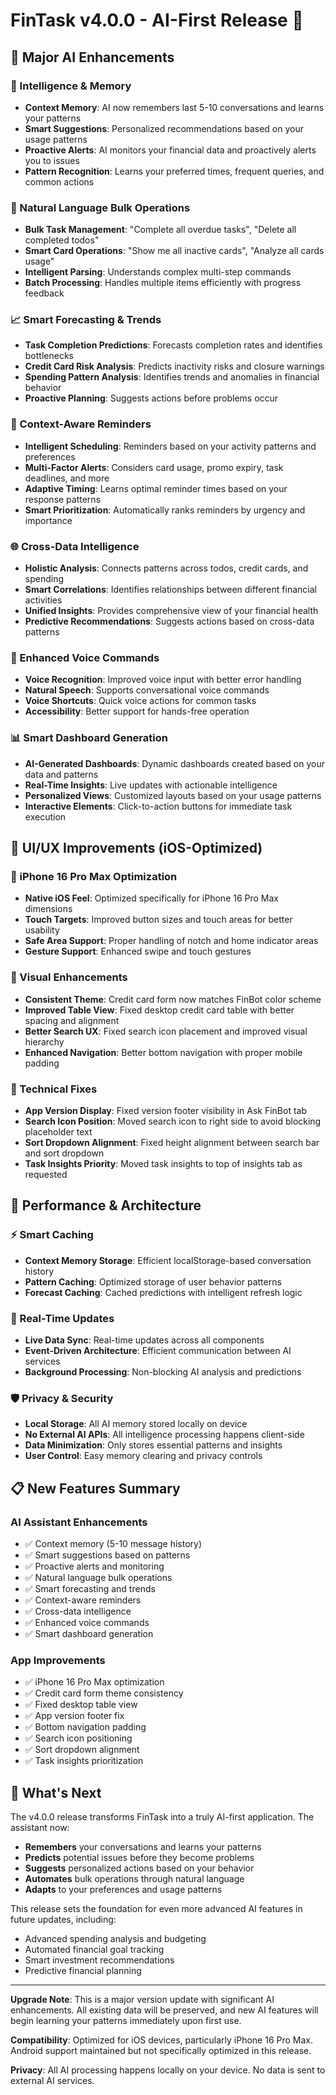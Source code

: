 # FinTask v4.0.0 - AI-First Release 🤖

## 🎯 Major AI Enhancements

### 🧠 Intelligence & Memory
- **Context Memory**: AI now remembers last 5-10 conversations and learns your patterns
- **Smart Suggestions**: Personalized recommendations based on your usage patterns
- **Proactive Alerts**: AI monitors your financial data and proactively alerts you to issues
- **Pattern Recognition**: Learns your preferred times, frequent queries, and common actions

### 🚀 Natural Language Bulk Operations
- **Bulk Task Management**: "Complete all overdue tasks", "Delete all completed todos"
- **Smart Card Operations**: "Show me all inactive cards", "Analyze all cards usage"
- **Intelligent Parsing**: Understands complex multi-step commands
- **Batch Processing**: Handles multiple items efficiently with progress feedback

### 📈 Smart Forecasting & Trends
- **Task Completion Predictions**: Forecasts completion rates and identifies bottlenecks
- **Credit Card Risk Analysis**: Predicts inactivity risks and closure warnings
- **Spending Pattern Analysis**: Identifies trends and anomalies in financial behavior
- **Proactive Planning**: Suggests actions before problems occur

### 🔔 Context-Aware Reminders
- **Intelligent Scheduling**: Reminders based on your activity patterns and preferences
- **Multi-Factor Alerts**: Considers card usage, promo expiry, task deadlines, and more
- **Adaptive Timing**: Learns optimal reminder times based on your response patterns
- **Smart Prioritization**: Automatically ranks reminders by urgency and importance

### 🌐 Cross-Data Intelligence
- **Holistic Analysis**: Connects patterns across todos, credit cards, and spending
- **Smart Correlations**: Identifies relationships between different financial activities
- **Unified Insights**: Provides comprehensive view of your financial health
- **Predictive Recommendations**: Suggests actions based on cross-data patterns

### 🎤 Enhanced Voice Commands
- **Voice Recognition**: Improved voice input with better error handling
- **Natural Speech**: Supports conversational voice commands
- **Voice Shortcuts**: Quick voice actions for common tasks
- **Accessibility**: Better support for hands-free operation

### 📊 Smart Dashboard Generation
- **AI-Generated Dashboards**: Dynamic dashboards created based on your data and patterns
- **Real-Time Insights**: Live updates with actionable intelligence
- **Personalized Views**: Customized layouts based on your usage patterns
- **Interactive Elements**: Click-to-action buttons for immediate task execution

## 🎨 UI/UX Improvements (iOS-Optimized)

### 📱 iPhone 16 Pro Max Optimization
- **Native iOS Feel**: Optimized specifically for iPhone 16 Pro Max dimensions
- **Touch Targets**: Improved button sizes and touch areas for better usability
- **Safe Area Support**: Proper handling of notch and home indicator areas
- **Gesture Support**: Enhanced swipe and touch gestures

### 🎨 Visual Enhancements
- **Consistent Theme**: Credit card form now matches FinBot color scheme
- **Improved Table View**: Fixed desktop credit card table with better spacing and alignment
- **Better Search UX**: Fixed search icon placement and improved visual hierarchy
- **Enhanced Navigation**: Better bottom navigation with proper mobile padding

### 🔧 Technical Fixes
- **App Version Display**: Fixed version footer visibility in Ask FinBot tab
- **Search Icon Position**: Moved search icon to right side to avoid blocking placeholder text
- **Sort Dropdown Alignment**: Fixed height alignment between search bar and sort dropdown
- **Task Insights Priority**: Moved task insights to top of insights tab as requested

## 🚀 Performance & Architecture

### ⚡ Smart Caching
- **Context Memory Storage**: Efficient localStorage-based conversation history
- **Pattern Caching**: Optimized storage of user behavior patterns
- **Forecast Caching**: Cached predictions with intelligent refresh logic

### 🔄 Real-Time Updates
- **Live Data Sync**: Real-time updates across all components
- **Event-Driven Architecture**: Efficient communication between AI services
- **Background Processing**: Non-blocking AI analysis and predictions

### 🛡️ Privacy & Security
- **Local Storage**: All AI memory stored locally on device
- **No External AI APIs**: All intelligence processing happens client-side
- **Data Minimization**: Only stores essential patterns and insights
- **User Control**: Easy memory clearing and privacy controls

## 📋 New Features Summary

### AI Assistant Enhancements
- ✅ Context memory (5-10 message history)
- ✅ Smart suggestions based on patterns
- ✅ Proactive alerts and monitoring
- ✅ Natural language bulk operations
- ✅ Smart forecasting and trends
- ✅ Context-aware reminders
- ✅ Cross-data intelligence
- ✅ Enhanced voice commands
- ✅ Smart dashboard generation

### App Improvements
- ✅ iPhone 16 Pro Max optimization
- ✅ Credit card form theme consistency
- ✅ Fixed desktop table view
- ✅ App version footer fix
- ✅ Bottom navigation padding
- ✅ Search icon positioning
- ✅ Sort dropdown alignment
- ✅ Task insights prioritization

## 🔮 What's Next

The v4.0.0 release transforms FinTask into a truly AI-first application. The assistant now:

- **Remembers** your conversations and learns your patterns
- **Predicts** potential issues before they become problems
- **Suggests** personalized actions based on your behavior
- **Automates** bulk operations through natural language
- **Adapts** to your preferences and usage patterns

This release sets the foundation for even more advanced AI features in future updates, including:
- Advanced spending analysis and budgeting
- Automated financial goal tracking
- Smart investment recommendations
- Predictive financial planning

---

**Upgrade Note**: This is a major version update with significant AI enhancements. All existing data will be preserved, and new AI features will begin learning your patterns immediately upon first use.

**Compatibility**: Optimized for iOS devices, particularly iPhone 16 Pro Max. Android support maintained but not specifically optimized in this release.

**Privacy**: All AI processing happens locally on your device. No data is sent to external AI services.